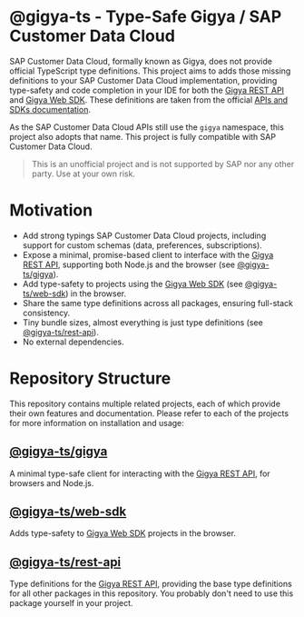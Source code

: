 # @gigya-ts - Type-Safe Gigya / SAP Customer Data Cloud

SAP Customer Data Cloud, formally known as Gigya, does not provide official TypeScript type definitions. This project aims to adds those missing definitions to your SAP Customer Data Cloud implementation, providing type-safety and code completion in your IDE for both the [Gigya REST API](https://help.sap.com/docs/SAP_CUSTOMER_DATA_CLOUD/8b8d6fffe113457094a17701f63e3d6a/416d906d70b21014bbc5a10ce4041860.html) and [Gigya Web SDK](https://help.sap.com/docs/SAP_CUSTOMER_DATA_CLOUD/8b8d6fffe113457094a17701f63e3d6a/417f6b5e70b21014bbc5a10ce4041860.html). These definitions are taken from the official [APIs and SDKs documentation](https://help.sap.com/docs/SAP_CUSTOMER_DATA_CLOUD/8b8d6fffe113457094a17701f63e3d6a/4143211270b21014bbc5a10ce4041860.html).

As the SAP Customer Data Cloud APIs still use the `gigya` namespace, this project also adopts that name. This project is fully compatible with SAP Customer Data Cloud.

> This is an unofficial project and is not supported by SAP nor any other party. Use at your own risk.

# Motivation

-   Add strong typings SAP Customer Data Cloud projects, including support for custom schemas (data, preferences, subscriptions).
-   Expose a minimal, promise-based client to interface with the [Gigya REST API](https://help.sap.com/docs/SAP_CUSTOMER_DATA_CLOUD/8b8d6fffe113457094a17701f63e3d6a/416d906d70b21014bbc5a10ce4041860.html), supporting both Node.js and the browser (see [@gigya-ts/gigya](packages/gigya/README.md)).
-   Add type-safety to projects using the [Gigya Web SDK](https://help.sap.com/docs/SAP_CUSTOMER_DATA_CLOUD/8b8d6fffe113457094a17701f63e3d6a/417f6b5e70b21014bbc5a10ce4041860.html) (see [@gigya-ts/web-sdk](packages/web-sdk/README.md)) in the browser.
-   Share the same type definitions across all packages, ensuring full-stack consistency.
-   Tiny bundle sizes, almost everything is just type definitions (see [@gigya-ts/rest-api](packages/rest-api/README.md)).
-   No external dependencies.

# Repository Structure

This repository contains multiple related projects, each of which provide their own features and documentation. Please refer to each of the projects for more information on installation and usage:

## [@gigya-ts/gigya](packages/gigya/README.md)

A minimal type-safe client for interacting with the [Gigya REST API](https://help.sap.com/docs/SAP_CUSTOMER_DATA_CLOUD/8b8d6fffe113457094a17701f63e3d6a/416d906d70b21014bbc5a10ce4041860.html), for browsers and Node.js.

## [@gigya-ts/web-sdk](packages/web-sdk/README.md)

Adds type-safety to [Gigya Web SDK](https://help.sap.com/docs/SAP_CUSTOMER_DATA_CLOUD/8b8d6fffe113457094a17701f63e3d6a/417f6b5e70b21014bbc5a10ce4041860.html) projects in the browser.

## [@gigya-ts/rest-api](packages/rest-api/README.md)

Type definitions for the [Gigya REST API](https://help.sap.com/docs/SAP_CUSTOMER_DATA_CLOUD/8b8d6fffe113457094a17701f63e3d6a/416d906d70b21014bbc5a10ce4041860.html), providing the base type definitions for all other packages in this repository. You probably don't need to use this package yourself in your project.
